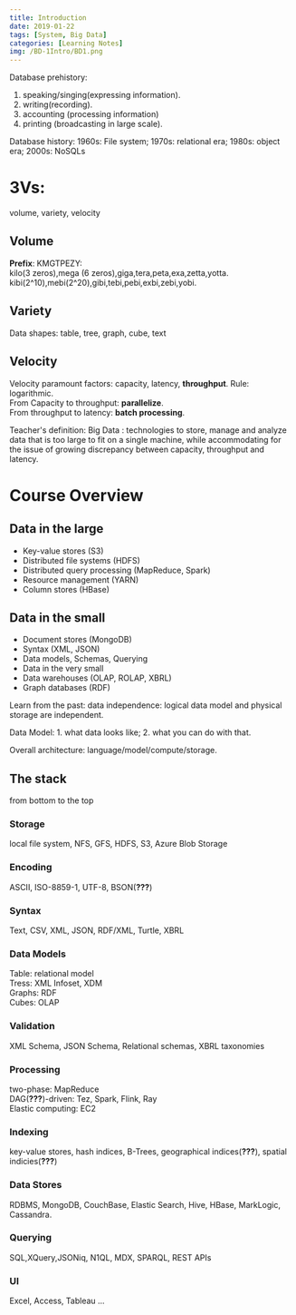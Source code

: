 ```yaml
---
title: Introduction
date: 2019-01-22
tags: [System, Big Data]
categories: [Learning Notes]
img: /BD-1Intro/BD1.png
---
```


Database prehistory:  

1. speaking/singing(expressing information).   
2. writing(recording).   
3. accounting (processing information)   
4. printing (broadcasting in large scale).  

Database history: 1960s: File system; 1970s: relational era; 1980s: object era; 2000s: NoSQLs  
# 3Vs:
volume, variety, velocity  
## Volume
**Prefix**: KMGTPEZY:   
kilo(3 zeros),mega (6 zeros),giga,tera,peta,exa,zetta,yotta.  
kibi(2^10),mebi(2^20),gibi,tebi,pebi,exbi,zebi,yobi.  
## Variety
Data shapes: table, tree, graph, cube, text
## Velocity
Velocity paramount factors: capacity, latency, **throughput**. Rule: logarithmic.   
From Capacity to throughput: **parallelize**.  
From throughput to latency: **batch processing**.

Teacher's definition: Big Data : technologies to store, manage and analyze data that is too large to fit on a single machine, while accommodating for the issue of growing discrepancy between capacity, throughput and latency.

# Course Overview
## Data in the large  
- Key-value stores (S3)  
- Distributed file systems (HDFS)  
- Distributed query processing (MapReduce, Spark)  
- Resource management (YARN)  
- Column stores (HBase)  
## Data in the small  
- Document stores (MongoDB)  
- Syntax (XML, JSON)  
- Data models, Schemas, Querying  
- Data in the very small  
- Data warehouses (OLAP, ROLAP, XBRL)  
- Graph databases (RDF)  

Learn from the past: data independence: logical data model and physical storage are independent.

Data Model: 1. what data looks like; 2. what you can do with that.  

Overall architecture: language/model/compute/storage.

## The stack
from bottom to the top
### Storage
local file system, NFS, GFS, HDFS, S3, Azure Blob Storage
### Encoding
ASCII, ISO-8859-1, UTF-8, BSON(**???**)
### Syntax
Text, CSV, XML, JSON, RDF/XML, Turtle, XBRL
### Data Models
Table: relational model  
Tress: XML Infoset, XDM  
Graphs: RDF  
Cubes: OLAP
### Validation
XML Schema, JSON Schema, Relational schemas, XBRL taxonomies
### Processing
two-phase: MapReduce  
DAG(**???**)-driven: Tez, Spark, Flink, Ray  
Elastic computing: EC2
### Indexing
key-value stores, hash indices, B-Trees, geographical indices(**???**), spatial indicies(**???**)
### Data Stores
RDBMS, MongoDB, CouchBase, Elastic Search, Hive, HBase, MarkLogic, Cassandra.
### Querying
SQL,XQuery,JSONiq, N1QL, MDX, SPARQL, REST APIs
### UI
Excel, Access, Tableau ...

